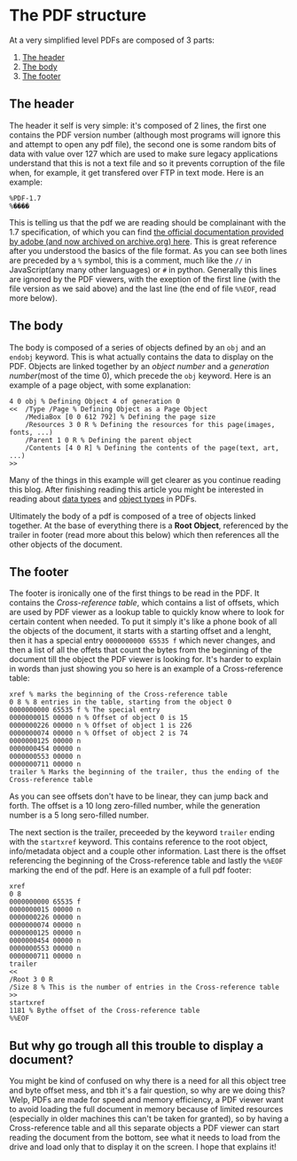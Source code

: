 # The PDF structure

At a very simplified level PDFs are composed of 3 parts:
1. [The header](#the-header)
2. [The body](#the-body)
3. [The footer](#the-footer)

## The header

The header it self is very simple: it's composed of 2 lines, the first one contains the PDF version number (although most programs will ignore this and attempt to open any pdf file), the second one is some random bits of data with value over 127 which are used to make sure legacy applications understand that this is not a text file and so it prevents corruption of the file when, for example, it get transfered over FTP in text mode.
Here is an example:
```pdf
%PDF-1.7
%����
```
This is telling us that the pdf we are reading should be complainant with the 1.7 specification, of which you can find [the official documentation provided by adobe (and now archived on archive.org) here](https://archive.org/details/pdf1.7). This is great reference after you understood the basics of the file format.
As you can see both lines are preceded by a `%` symbol, this is a comment, much like the `//` in JavaScript(any many other languages) or `#` in python. Generally this lines are ignored by the PDF viewers, with the exeption of the first line (with the file version as we said above) and the last line (the end of file `%%EOF`, read more below).

## The body

The body is composed of a series of objects defined by an `obj` and an `endobj` keyword. This is what actually contains the data to display on the PDF. Objects are linked together by an *object number* and a *generation number*(most of the time 0), which precede the `obj` keyword. 
Here is an example of a page object, with some explanation:
```pdf
4 0 obj % Defining Object 4 of generation 0
<<  /Type /Page % Defining Object as a Page Object
    /MediaBox [0 0 612 792] % Defining the page size
    /Resources 3 0 R % Defining the resources for this page(images, fonts, ...)
    /Parent 1 0 R % Defining the parent object
    /Contents [4 0 R] % Defining the contents of the page(text, art, ...)
>>
```
Many of the things in this example will get clearer as you continue reading this blog. After finishing reading this article you might be interested in reading about [data types](data-types) and [object types](object-types) in PDFs.

Ultimately the body of a pdf is composed of a tree of objects linked together. At the base of everything there is a **Root Object**, referenced by the trailer in footer (read more about this below) which then references all the other objects of the document.

## The footer
The footer is ironically one of the first things to be read in the PDF. It contains the *Cross-reference table*, which contains a list of offsets, which are used by PDF viewer as a lookup table to quickly know where to look for certain content when needed. To put it simply it's like a phone book of all the objects of the document, it starts with a starting offset and a lenght, then it has a special entry `0000000000 65535 f` which never changes, and then a list of all the offets that count the bytes from the beginning of the document till the object the PDF viewer is looking for. It's harder to explain in words than just showing you so here is an example of a Cross-reference table:
```pdf
xref % marks the beginning of the Cross-reference table
0 8 % 8 entries in the table, starting from the object 0
0000000000 65535 f % The special entry
0000000015 00000 n % Offset of object 0 is 15
0000000226 00000 n % Offset of object 1 is 226
0000000074 00000 n % Offset of object 2 is 74
0000000125 00000 n 
0000000454 00000 n 
0000000553 00000 n 
0000000711 00000 n 
trailer % Marks the beginning of the trailer, thus the ending of the Cross-reference table
```
As you can see offsets don't have to be linear, they can jump back and forth. The offset is a 10 long zero-filled number, while the generation number is a 5 long sero-filled number.

The next section is the trailer, preceeded by the keyword `trailer` ending with the `startxref` keyword. This contains reference to the root object, info/metadata object and a couple other information.
Last there is the offset referencing the beginning of the Cross-reference table and lastly the `%%EOF` marking the end of the pdf.
Here is an example of a full pdf footer:
```pdf
xref
0 8
0000000000 65535 f 
0000000015 00000 n 
0000000226 00000 n 
0000000074 00000 n 
0000000125 00000 n 
0000000454 00000 n 
0000000553 00000 n 
0000000711 00000 n 
trailer
<<
/Root 3 0 R
/Size 8 % This is the number of entries in the Cross-reference table
>>
startxref
1181 % Bythe offset of the Cross-reference table
%%EOF
```

## But why go trough all this trouble to display a document?
You might be kind of confused on why there is a need for all this object tree and byte offset mess, and tbh it's a fair question, so why are we doing this? Welp, PDFs are made for speed and memory efficiency, a PDF viewer want to avoid loading the full document in memory because of limited resources (especially in older machines this can't be taken for granted), so by having a Cross-reference table and all this separate objects a PDF viewer can start reading the document from the bottom, see what it needs to load from the drive and load only that to display it on the screen. I hope that explains it!








